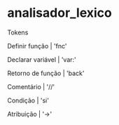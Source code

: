 # analisador_lexico

Tokens

Definir função     | 'fnc'

Declarar variável  | 'var:'

Retorno de função  | 'back'

Comentário         | '//'

Condição           | 'si'

Atribuição         | '->'
